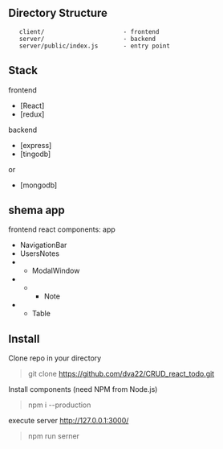 Directory Structure
 -------------------

       client/                      - frontend
       server/						- backend
       server/public/index.js       - entry point
       

 Stack
-------------------
frontend
- [React]
- [redux]

backend 
- [express]
- [tingodb]

or

- [mongodb]

shema app
-------------------

frontend 
react components:
app
- NavigationBar
- UsersNotes
- - ModalWindow
- - - Note
- - Table

 
 Install
 -------------------

Clone repo in your directory

> git clone https://github.com/dva22/CRUD_react_todo.git

Install components (need NPM from Node.js)

> npm i --production

execute server http://127.0.0.1:3000/

> npm run serner
